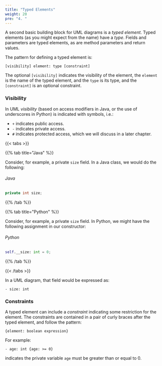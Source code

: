 ```yaml
---
title: "Typed Elements"
weight: 20
pre: "4. "
---
```

A second basic building block for UML diagrams is a _typed element_.  Typed elements (as you might expect from the name) have a _type_.  Fields and parameters are typed elements, as are method parameters and return values.

The pattern for defining a typed element is:

```
[visibility] element: type [constraint]
```

The optional `[visibility]` indicates the visibility of the element, the `element` is the name of the typed element, and the `type` is its type, and the `[constraint]` is an optional constraint.  

### Visibility

In UML _visibility_ (based on access modifiers in Java, or the use of underscores in Python) is indicated with symbols, i.e.:

* `+` indicates public access.
* `-` indicates private access.
* `#` indicates protected access, which we will discuss in a later chapter.

{{< tabs >}}

{{% tab title="Java" %}}

Consider, for example, a private `size` field. In a Java class, we would do the following:

###### Java

```java
private int size;
```

{{% /tab %}}

{{% tab title="Python" %}}

Consider, for example, a private `size` field. In Python, we might have the following assignment in our constructor:

###### Python

```python
self.__size: int = 0;
```

{{% /tab %}}

{{< /tabs >}}

In a UML diagram, that field would be expressed as:

```
- size: int
```

### Constraints

A typed element can include a _constraint_ indicating some restriction for the element.  The constraints are contained in a pair of curly braces after the typed element, and follow the pattern:

```
{element: boolean expression}
```

For example:

```
- age: int {age: >= 0}
```

indicates the private variable `age` must be greater than or equal to 0.
